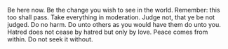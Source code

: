 Be here now.
Be the change you wish to see in the world.
Remember: this too shall pass.
Take everything in moderation.
Judge not, that ye be not judged.
Do no harm.
Do unto others as you would have them do unto you.
Hatred does not cease by hatred but only by love.
Peace comes from within. Do not seek it without.
